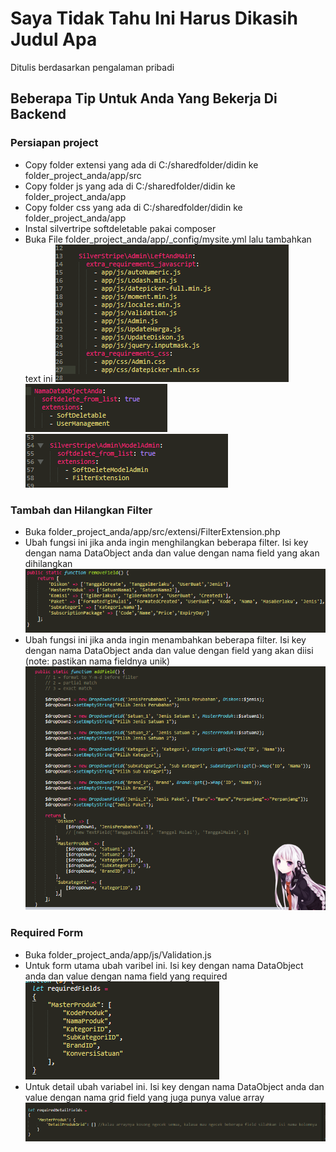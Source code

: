 # Saya Tidak Tahu Ini Harus Dikasih Judul Apa
Ditulis berdasarkan pengalaman pribadi

## Beberapa Tip Untuk Anda Yang Bekerja Di Backend
### Persiapan project
- Copy folder extensi yang ada di C:/sharedfolder/didin ke folder_project_anda/app/src
- Copy folder js yang ada di C:/sharedfolder/didin ke folder_project_anda/app
- Copy folder css yang ada di C:/sharedfolder/didin ke folder_project_anda/app
- Instal silvertripe softdeletable pakai composer
- Buka File folder_project_anda/app/_config/mysite.yml lalu tambahkan text ini
  ![N|Solid](./gambar/gambar-0.PNG)
  ![N|Solid](./gambar/gambar-1.PNG)
  ![N|Solid](./gambar/gambar-2.PNG)

### Tambah dan Hilangkan Filter
- Buka folder_project_anda/app/src/extensi/FilterExtension.php
- Ubah fungsi ini jika anda ingin menghilangkan beberapa filter. Isi key dengan nama DataObject anda dan value dengan nama field yang akan dihilangkan
  ![N|Solid](./gambar/gambar-3.PNG)
- Ubah fungsi ini jika anda ingin menambahkan beberapa filter. Isi key dengan nama DataObject anda dan value dengan field yang akan diisi (note: pastikan nama fieldnya unik)
  ![N|Solid](./gambar/gambar-4.PNG)

###  Required Form
- Buka folder_project_anda/app/js/Validation.js
- Untuk form utama ubah varibel ini. Isi key dengan nama DataObject anda dan value dengan nama field yang required
  ![N|Solid](./gambar/gambar-5.PNG)
- Untuk detail ubah variabel ini. Isi key dengan nama DataObject anda dan value dengan nama grid field yang juga punya value array
  ![N|Solid](./gambar/gambar-6.PNG)